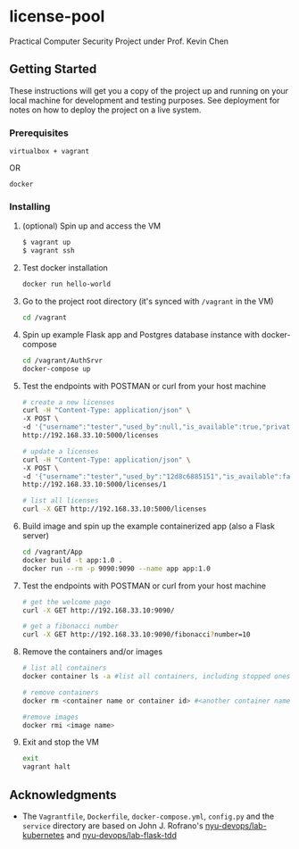 # license-pool
Practical Computer Security Project under Prof. Kevin Chen

## Getting Started

These instructions will get you a copy of the project up and running on your local machine for development and testing purposes. 
See deployment for notes on how to deploy the project on a live system.

### Prerequisites

```
virtualbox + vagrant
```
OR
```
docker
```

### Installing

1. (optional) Spin up and access the VM

    ```sh
    $ vagrant up
    $ vagrant ssh
    ```

2. Test docker installation

    ```sh
    docker run hello-world
    ```

3. Go to the project root directory (it's synced with `/vagrant` in the VM)

    ```sh
    cd /vagrant
    ```

4. Spin up example Flask app and Postgres database instance with docker-compose

    ```sh
    cd /vagrant/AuthSrvr
    docker-compose up
    ```

5. Test the endpoints with POSTMAN or curl from your host machine

    ```sh
    # create a new licenses
    curl -H "Content-Type: application/json" \
    -X POST \
    -d '{"username":"tester","used_by":null,"is_available":true,"private_key_path":"keys/private_tester_1.pem","public_key_path":"keys/public_tester_1.pem","last_issued":null}' \
    http://192.168.33.10:5000/licenses

    # update a licenses
    curl -H "Content-Type: application/json" \
    -X POST \
    -d '{"username":"tester","used_by":"12d8c6885151","is_available":false,"private_key_path":"keys/private_tester_1.pem","public_key_path":"keys/public_tester_1.pem","last_issued":"2021-03-24 04:05:06"}' \
    http://192.168.33.10:5000/licenses/1

    # list all licenses
    curl -X GET http://192.168.33.10:5000/licenses        
    ```

6. Build image and spin up the example containerized app (also a Flask server)

    ```sh
    cd /vagrant/App
    docker build -t app:1.0 . 
    docker run --rm -p 9090:9090 --name app app:1.0
    ```

7. Test the endpoints with POSTMAN or curl from your host machine

    ```sh
    # get the welcome page
    curl -X GET http://192.168.33.10:9090/

    # get a fibonacci number
    curl -X GET http://192.168.33.10:9090/fibonacci?number=10 
    ```

8. Remove the containers and/or images

    ```sh
    # list all containers
    docker container ls -a #list all containers, including stopped ones

    # remove containers
    docker rm <container name or container id> #<another container name> ...etc.

    #remove images
    docker rmi <image name>
    ```
   
9.  Exit and stop the VM

    ```sh
    exit
    vagrant halt
    ```
<!-- ## Running the tests

Explain how to run the automated tests for this system

### Break down into end to end tests

Explain what these tests test and why

```
Give an example
```

## Deployment

Add additional notes about how to deploy this on a live system -->

## Acknowledgments
- The `Vagrantfile`, `Dockerfile`, `docker-compose.yml`, `config.py` and the `service` directory are based on John J. Rofrano's [nyu-devops/lab-kubernetes](https://github.com/nyu-devops/lab-kubernetes) and [nyu-devops/lab-flask-tdd](https://github.com/nyu-devops/lab-flask-tdd)
